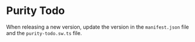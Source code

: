 # Purity Todo

When releasing a new version, update the version in the `manifest.json` file and the `purity-todo.sw.ts` file.
